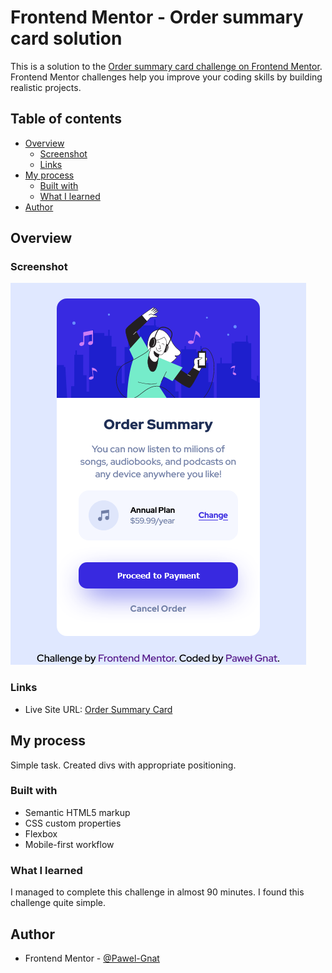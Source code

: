 # Frontend Mentor - Order summary card solution

This is a solution to the [Order summary card challenge on Frontend Mentor](https://www.frontendmentor.io/challenges/order-summary-component-QlPmajDUj). Frontend Mentor challenges help you improve your coding skills by building realistic projects.

## Table of contents

- [Overview](#overview)
  - [Screenshot](#screenshot)
  - [Links](#links)
- [My process](#my-process)
  - [Built with](#built-with)
  - [What I learned](#what-i-learned)
- [Author](#author)

## Overview

### Screenshot

![](./screenshot.png)

### Links

- Live Site URL: [Order Summary Card](https://pawel-gnat.github.io/Frontend-Mentor-Order-Summary-Component/)

## My process

Simple task. Created divs with appropriate positioning.

### Built with

- Semantic HTML5 markup
- CSS custom properties
- Flexbox
- Mobile-first workflow

### What I learned

I managed to complete this challenge in almost 90 minutes. I found this challenge quite simple.

## Author

- Frontend Mentor - [@Pawel-Gnat](https://www.frontendmentor.io/profile/Pawel-Gnat)
